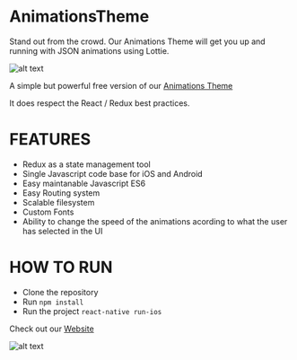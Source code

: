 # AnimationsTheme
Stand out from the crowd.
Our Animations Theme will get you up and running with JSON animations using Lottie.

![alt text](https://github.com/ReactCentral/AnimationsTheme/blob/master/gifs/presentation.gif "Final Product")


A simple but powerful free version of our [Animations Theme](http://animations.reactcentral.com/)

It does respect the React / Redux best practices.

# FEATURES 

* Redux as a state management tool
* Single Javascript code base for iOS and Android
* Easy maintanable Javascript ES6
* Easy Routing system
* Scalable filesystem
* Custom Fonts
* Ability to change the speed of the animations acording to what the user has selected in the UI

# HOW TO RUN

* Clone the repository
* Run ```npm install```
* Run the project ```react-native run-ios```


Check out our [Website](reactcentral.com)

![alt text](https://v.fastcdn.co/u/2ee63d04/14049763-0-reactcentral-logo-wh.png) 
